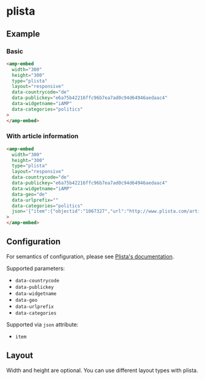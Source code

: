 <!---
Copyright 2015 The AMP HTML Authors. All Rights Reserved.

Licensed under the Apache License, Version 2.0 (the "License");
you may not use this file except in compliance with the License.
You may obtain a copy of the License at

      http://www.apache.org/licenses/LICENSE-2.0

Unless required by applicable law or agreed to in writing, software
distributed under the License is distributed on an "AS-IS" BASIS,
WITHOUT WARRANTIES OR CONDITIONS OF ANY KIND, either express or implied.
See the License for the specific language governing permissions and
limitations under the License.
-->

# plista

## Example

### Basic

```html
<amp-embed
  width="300"
  height="300"
  type="plista"
  layout="responsive"
  data-countrycode="de"
  data-publickey="e6a75b42216ffc96b7ea7ad0c94d64946aedaac4"
  data-widgetname="iAMP"
  data-categories="politics"
>
</amp-embed>
```

### With article information

```html
<amp-embed
  width="300"
  height="300"
  type="plista"
  layout="responsive"
  data-countrycode="de"
  data-publickey="e6a75b42216ffc96b7ea7ad0c94d64946aedaac4"
  data-widgetname="iAMP"
  data-geo="de"
  data-urlprefix=""
  data-categories="politics"
  json='{"item":{"objectid":"1067327","url":"http://www.plista.com/article/a-1067337.html","updated_at":1449938206}}'
>
</amp-embed>
```

## Configuration

For semantics of configuration, please see [Plista's documentation](https://goo.gl/nm9f41).

Supported parameters:

-   `data-countrycode`
-   `data-publickey`
-   `data-widgetname`
-   `data-geo`
-   `data-urlprefix`
-   `data-categories`

Supported via `json` attribute:

-   `item`

## Layout

Width and height are optional. You can use different layout types with plista.
